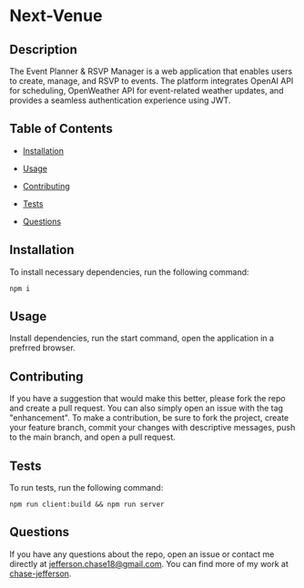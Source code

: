 # Next-Venue

## Description

The Event Planner & RSVP Manager is a web application that enables users to create, manage, and RSVP to events. The platform integrates OpenAI API for scheduling, OpenWeather API for event-related weather updates, and provides a seamless authentication experience using JWT.


## Table of Contents

* [Installation](#installation)

* [Usage](#usage)

* [Contributing](#contributing)

* [Tests](#tests)

* [Questions](#questions)

## Installation

To install necessary dependencies, run the following command:

```
npm i
```

## Usage

Install dependencies, run the start command, open the application in a prefrred browser.


## Contributing

If you have a suggestion that would make this better, please fork the repo and create a pull request. You can also simply open an issue with the tag "enhancement". To make a contribution, be sure to fork the project, create your feature branch, commit your changes with descriptive messages, push to the main branch, and open a pull request.

## Tests

To run tests, run the following command:

```
npm run client:build && npm run server
```

## Questions

If you have any questions about the repo, open an issue or contact me directly at jefferson.chase18@gmail.com. You can find more of my work at [chase-jefferson](https://github.com/chase-jefferson/).
